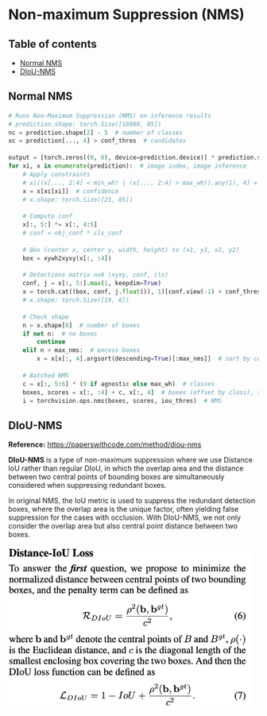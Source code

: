 # Non-maximum Suppression (NMS)

## Table of contents

- [Normal NMS](#nms)
- [DIoU-NMS](#diou_nms)

## Normal NMS <a name="nms"></a>

```python
# Runs Non-Maximum Suppression (NMS) on inference results
# prediction.shape: torch.Size([18900, 85])
nc = prediction.shape[2] - 5  # number of classes
xc = prediction[..., 4] > conf_thres  # candidates

output = [torch.zeros((0, 6), device=prediction.device)] * prediction.shape[0]
for xi, x in enumerate(prediction):  # image index, image inference
    # Apply constraints
    # x[((x[..., 2:4] < min_wh) | (x[..., 2:4] > max_wh)).any(1), 4] = 0  # width-height
    x = x[xc[xi]]  # confidence
    # x.shape: torch.Size([21, 85])
    
    # Compute conf
    x[:, 5:] *= x[:, 4:5]  
    # conf = obj_conf * cls_conf

    # Box (center x, center y, width, height) to (x1, y1, x2, y2)
    box = xywh2xyxy(x[:, :4])

    # Detections matrix nx6 (xyxy, conf, cls)
    conf, j = x[:, 5:].max(1, keepdim=True)
    x = torch.cat((box, conf, j.float()), 1)[conf.view(-1) > conf_thres]
    # x.shape: torch.Size([19, 6])

    # Check shape
    n = x.shape[0]  # number of boxes
    if not n:  # no boxes
        continue
    elif n > max_nms:  # excess boxes
        x = x[x[:, 4].argsort(descending=True)[:max_nms]]  # sort by confidence

    # Batched NMS
    c = x[:, 5:6] * (0 if agnostic else max_wh)  # classes
    boxes, scores = x[:, :4] + c, x[:, 4]  # boxes (offset by class), scores
    i = torchvision.ops.nms(boxes, scores, iou_thres)  # NMS
```

## DIoU-NMS <a name="diou_nms"></a>

**Reference:** https://paperswithcode.com/method/diou-nms

**DIoU-NMS** is a type of non-maximum suppression where we use Distance IoU rather than regular DIoU, in which the overlap area and the distance between two central points of bounding boxes are simultaneously considered when suppressing redundant boxes.

In original NMS, the IoU metric is used to suppress the redundant detection boxes, where the overlap area is the unique factor, often yielding false suppression for the cases with occlusion. With DIoU-NMS, we not only consider the overlap area but also central point distance between two boxes.

<img src="../images/diou.png" style="zoom:60%;" />

